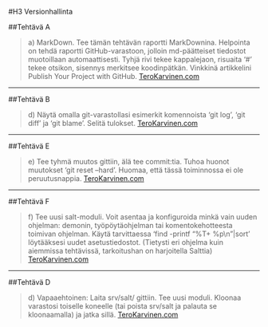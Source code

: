 #H3 Versionhallinta

##Tehtävä A
>a) MarkDown. Tee tämän tehtävän raportti MarkDownina. Helpointa on tehdä raportti GitHub-varastoon, jolloin md-päätteiset
> tiedostot muotoillaan automaattisesti. Tyhjä rivi tekee kappalejaon, risuaita ‘#’ tekee otsikon, sisennys merkitsee koodinpätkän.
> Vinkkinä artikkelini Publish Your Project with GitHub.
[TeroKarvinen.com](https://terokarvinen.com/2021/configuration-management-systems-palvelinten-hallinta-ict4tn022-spring-2021/)

---
##Tehtävä B
>d) Näytä omalla git-varastollasi esimerkit komennoista ‘git log’, ‘git diff’ ja ‘git blame’. Selitä tulokset.
[TeroKarvinen.com](https://terokarvinen.com/2021/configuration-management-systems-palvelinten-hallinta-ict4tn022-spring-2021/)

---
##Tehtävä E
>e) Tee tyhmä muutos gittiin, älä tee commit:tia. Tuhoa huonot muutokset ‘git reset –hard’. Huomaa, että tässä
> toiminnossa ei ole peruutusnappia.
[TeroKarvinen.com](https://terokarvinen.com/2021/configuration-management-systems-palvelinten-hallinta-ict4tn022-spring-2021/)

---
##Tehtävä F
>f) Tee uusi salt-moduli. Voit asentaa ja konfiguroida minkä vain uuden ohjelman: demonin, työpöytäohjelman tai komentokehotteesta 
>toimivan ohjelman. Käytä tarvittaessa ‘find -printf “%T+ %p\n”|sort’ löytääksesi uudet asetustiedostot. (Tietysti eri ohjelma kuin
> aiemmissa tehtävissä, tarkoitushan on harjoitella Salttia)
[TeroKarvinen.com](https://terokarvinen.com/2021/configuration-management-systems-palvelinten-hallinta-ict4tn022-spring-2021/)

---
##Tehtävä D
>d) Vapaaehtoinen: Laita srv/salt/ gittiin. Tee uusi moduli. Kloonaa varastosi toiselle koneelle (tai poista srv/salt ja palauta se
> kloonaamalla) ja jatka sillä.
[TeroKarvinen.com](https://terokarvinen.com/2021/configuration-management-systems-palvelinten-hallinta-ict4tn022-spring-2021/)
